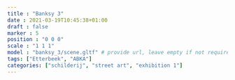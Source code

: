 ```yaml
---
title : "Banksy 3"
date : 2021-03-19T10:45:38+01:00
draft : false
marker : 5
position : "0 0 0"
scale : "1 1 1"
model : "banksy_3/scene.gltf" # provide url, leave empty if not required
tags: ["Etterbeek", "ABKA"]
categories: ["schilderij", "street art", "exhibition 1"]
---
```

